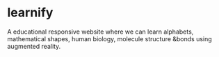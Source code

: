 # learnify
A educational responsive website where we can learn alphabets, mathematical shapes, human biology, molecule structure &amp;bonds using augmented reality. 
